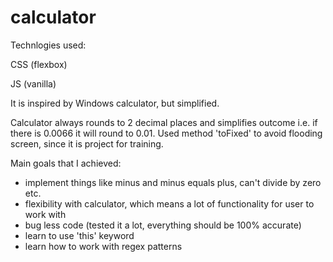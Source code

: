 # calculator

Technlogies used:

CSS (flexbox)

JS (vanilla)

It is inspired by Windows calculator, but simplified.

Calculator always rounds to 2 decimal places and simplifies outcome i.e. if there is 0.0066 it will round to 0.01. Used method 'toFixed' to avoid flooding screen, since it is project for training.

Main goals that I achieved:

- implement things like minus and minus equals plus, can't divide by zero etc.
- flexibility with calculator, which means a lot of functionality for user to work with
- bug less code (tested it a lot, everything should be 100% accurate)
- learn to use 'this' keyword
- learn how to work with regex patterns
